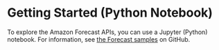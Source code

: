 # Getting Started \(Python Notebook\)<a name="getting-started-python"></a>

To explore the Amazon Forecast APIs, you can use a Jupyter \(Python\) notebook\. For information, see [the Forecast samples](https://github.com/aws-samples/amazon-forecast-samples) on GitHub\.